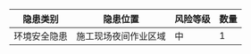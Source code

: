 | 隐患类别       | 隐患位置       | 风险等级 | 数量 |
|----------------|----------------|----------|------|
| 环境安全隐患   | 施工现场夜间作业区域 | 中       | 1    |